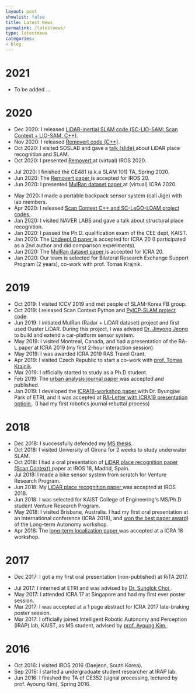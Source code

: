 ```yaml
---
layout: post
showlist: false 
title: Latest News
permalink: /latestnews/
type: latestnews
categories:
- blog
---
```


# 2021 
- To be added ...

# 2020
- Dec 2020: I released <a href="https://github.com/gisbi-kim/SC-LIO-SAM"> LiDAR-inertial SLAM code (SC-LIO-SAM: Scan Context + LIO-SAM, C++)</a>. 
- Nov 2020: I released <a href="https://github.com/irapkaist/removert"> Removert code (C++)</a>. 
- Oct 2020: I visited SOSLAB and gave a <a href="https://www.dropbox.com/s/p30dpjqjbjhq69x/20201022%20SOSLAB%20talk%20Giseop%20Kim%20share.pdf?dl=0"> talk (slide) </a> about LiDAR place recognition and SLAM. 
- Oct 2020: I presented <a href="https://www.youtube.com/watch?v=V6OcdNVQRwg&t=231s"> Removert </a> at (virtual) IROS 2020. 
<!-- - May 2020: I had logged and finished MulRan-extended dataset for Sejong City during last 1 year. -->
- Jul 2020: I finished the CE481 (a.k.a SLAM 101) TA, Spring 2020. 
- Jun 2020: The <a href="{{ site.baseurl }}{% post_url 2021-01-01-publications %}#iros20"> Removert paper </a> is accepted for IROS 20. 
- Jun 2020: I presented <a href="{{ site.baseurl }}{% post_url 2021-01-01-publications %}#icra20mulran"> MulRan dataset paper </a> at (virtual) ICRA 2020. 
<!-- - May 2020: I had logged and finished MulRan-extended dataset for Sejong City during last 1 year. -->
- May 2020: I made a portable backpack sensor system (call Jige) with lab members.  
- Apr 2020: I released <a href="https://github.com/gisbi-kim"> Scan Context C++ and SC-LeGO-LOAM project codes </a>.
- Jan 2020: I visited NAVER LABS and gave a talk about structural place recognition. 
- Jan 2020: I passed the Ph.D. qualification exam of the CEE dept, KAIST.
- Jan 2020: The <a href="{{ site.baseurl }}{% post_url 2021-01-01-publications %}#icra20undeeplo"> UndeepLO paper </a> is accepted for ICRA 20 (I participated as a 2nd author and did comparison experiments).
- Jan 2020: The <a href="{{ site.baseurl }}{% post_url 2021-01-01-publications %}#icra20mulran"> MulRan dataset paper </a> is accepted for ICRA 20. 
- Jan 2020: Our team is selected for Bilateral Research Exchange Support Program (2 years), co-work with prof. Tomas Krajnik.

# 2019
- Oct 2019: I visited ICCV 2019 and met people of SLAM-Korea FB group. 
- Oct 2019: I released Scan Context Python and <a href="https://github.com/gisbi-kim/PyICP-SLAM"> PyICP-SLAM project code</a>.
- Jun 2019: I initiated MulRan (Radar + LiDAR dataset) project and first used Ouster LiDAR. During this project, I was advised <a href="http://jinyongjeong.github.io/about/"> Dr. Jinyong Jeong </a> to build and extend a car-platform sensor system.
- May 2019: I visited Montreal, Canada, and had a presentation of the RA-L paper at ICRA 2019 (my first 2-hour interaction session). 
- May 2019: I was awarded ICRA 2019 RAS Travel Grant. 
- Apr 2019: I visited Czech Republic to start a co-work with <a href="http://labe.felk.cvut.cz/~tkrajnik/">prof. Tomas Krajnik</a>.
- Mar 2019: I officially started to study as a Ph.D student. 
- Feb 2019: The <a href="{{ site.baseurl }}{% post_url 2021-01-01-publications %}#ceus19"> urban analysis journal paper </a> was accepted and published. 
- Jan 2019: I developed the <a href="{{ site.baseurl }}{% post_url 2021-01-01-publications %}#icra18ws"> ICRA18-workshop paper </a>  with Dr. Byungjae Park of ETRI, and it was accepted at <a href="{{ site.baseurl }}{% post_url 2021-01-01-publications %}#ral19"> RA-Letter with ICRA19 presentation optioin </a>. (I had my first robotics journal rebuttal process)

# 2018
- Dec 2018: I successfully defended my <a href="/publications/gkim-dissertation-ms.pdf" target="_blank"> MS thesis</a>.
- Oct 2018: I visited University of Girona for 2 weeks to study underwater SLAM.
- Oct 2018: I had a oral presentation of <a href="{{ site.baseurl }}{% post_url 2021-01-01-publications %}#icra18sc"> LiDAR place recognition paper (Scan Context) </a> paper at IROS 18, Madrid, Spain.
- Jul 2018: I made a bike sensor system from scratch for Venture Research Program.
- Jun 2018: My <a href="{{ site.baseurl }}{% post_url 2021-01-01-publications %}#icra18sc"> LiDAR place recognition paper </a> was accepted at IROS 2018.  
- Jun 2018: I was selected for KAIST College of Engineering's MS/Ph.D student Venture Research Program.
- May 2018: I visited Brisbane, Australia. I had my first oral presentation at an international conference (ICRA 2018), and <a href="https://blockchair.com/bitcoin/transaction/7d23c8a6b6ea6c4acc3d6625cfb0aa5d8b91e6ea873a551f306fe17cb1ffa144#o=1" target="_blank"> won the best paper award</a>) of the Long-term Autonomy workshop.  
- Apr 2018: The <a href="{{ site.baseurl }}{% post_url 2021-01-01-publications %}#icra18ws"> long-term localization paper </a> was accepted at a ICRA 18 workshop.  

# 2017
- Dec 2017: I got a my first oral presentation (non-published) at RiTA 2017.
<!-- - Aug 2017: I had studied about LiDAR-based city spatial analysis and submitted a first journal paper (non-robotics).   -->
- Jul 2017: I interned at ETRI and was advised by <a href="https://sites.google.com/site/sunglok/"> Dr. Sunglok Choi </a>.
- May 2017: I attended ICRA 17 at Singapore and had my first ever poster session.
- Mar 2017: I was accepted at a 1 page abstract for ICRA 2017 late-braking poster session.
- Mar 2017: I officially joined Intelligent Robotic Autonomy and Perception (IRAP) lab, KAIST, as MS student, advised by <a href="https://irap.kaist.ac.kr/~ayoung/index.html" >prof. Ayoung Kim </a>. 

# 2016
- Oct 2016: I visited IROS 2016 (Daejeon, South Korea).
- Sep 2016: I started a undergraduate student researcher at IRAP lab.
- Jun 2016: I finished the TA of CE352 (signal processing, lectured by prof. Ayoung Kim), Spring 2016. 
